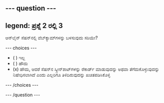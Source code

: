--- question ---
---
legend: ಪ್ರಶ್ನೆ 2 ರಲ್ಲಿ 3
---

ಆನ್‌ಲೈನ್‌ ಸೆಷನ್‌ನಲ್ಲಿ ವೆಬ್‌ಕ್ಯಾಮ್‌ಗಳನ್ನು ಬಳಸುವುದು ಸರಿಯೇ?

--- choices ---

- ( ) ಇಲ್ಲ
- ( ) ಹೌದು
- (x) ಹೌದು, ಆದರೆ ಸೆಷನ್‌ನ ಸ್ಕ್ರೀನ್‌ಶಾಟ್‌ಗಳನ್ನು ರೆಕಾರ್ಡ್ ಮಾಡುವುದನ್ನು ಅಥವಾ ತೆಗೆದುಕೊಳ್ಳುವುದನ್ನು ನಿಷೇಧಿಸಲಾಗಿದೆ ಎಂದು ಎಲ್ಲರಿಗೂ ತಿಳಿದಿರುವುದನ್ನು ಖಚಿತಪಡಿಸಿಕೊಳ್ಳಿ

--- /choices ---

--- /question ---

